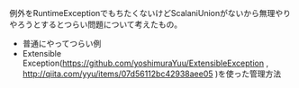 例外をRuntimeExceptionでもちたくないけどScalaniUnionがないから無理やりやろうとするとつらい問題について考えたもの。

* 普通にやってつらい例
* Extensible Exception(https://github.com/yoshimuraYuu/ExtensibleException , http://qiita.com/yyu/items/07d56112bc42938aee05 )を使った管理方法
